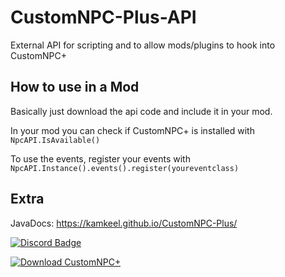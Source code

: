 # CustomNPC-Plus-API
External API for scripting and to allow mods/plugins to hook into CustomNPC+

## How to use in a Mod
Basically just download the api code and include it in your mod. 

In your mod you can check if CustomNPC+ is installed with `NpcAPI.IsAvailable()` 

To use the events, register your events with `NpcAPI.Instance().events().register(youreventclass)`

## Extra
JavaDocs: https://kamkeel.github.io/CustomNPC-Plus/

[![Discord Badge](https://img.shields.io/badge/KAMKEEL_Discord-7289DA?style=for-the-badge&logo=discord&logoColor=white)](https://discord.gg/pQqRTvFeJ5)

[![Download CustomNPC+](https://img.shields.io/badge/CustomNPC+_Download-0081CB?style=for-the-badge&logo=material-ui&logoColor=white)](https://www.curseforge.com/minecraft/mc-mods/customnpc-plus)
